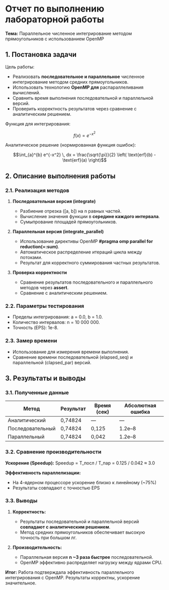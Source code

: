 # Отчет по выполнению лабораторной работы

**Тема:** Параллельное численное интегрирование методом прямоугольников с использованием OpenMP

## 1. Постановка задачи

Цель работы:

- Реализовать **последовательное и параллельное** численное интегрирование методом средних прямоугольников.
- Использовать технологию **OpenMP для** распараллеливания вычислений.
- Сравнить время выполнения последовательной и параллельной версий.
- Проверить корректность результатов через сравнение с аналитическим решением.

Функция для интегрирования:

$$f(x) = e^{-x^2}$$

Аналитическое решение (нормированная функция ошибок):

$$\int_{a}^{b} e^{-x^2} \, dx = \frac{\sqrt{\pi}}{2} \left( \text{erf}(b) - \text{erf}(a) \right)$$

## 2. Описание выполнения работы

### 2.1. Реализация методов

1. **Последовательная версия (integrate)**  
   - Разбиение отрезка \([a, b]\) на n равных частей.  
   - Вычисление значения функции в **середине каждого интервала**.  
   - Сумыпрование площадей прямоугольников.

2. **Параллельная версия (integrate_parallel)**  
   - Использование директивы OpenMP **#pragma omp parallel for reduction(+:sum)**.  
   - Автоматическое распределение итераций цикла между потоками.  
   - Результат для корректного суммирования частных результатов.

3. **Проверка корректности**  
   - Сравнение результатов последовательного и параллельного методов через **assert**.  
   - Сравнение с аналитическим решением.

### 2.2. Параметры тестирования

- Пределы интегрирования: a = 0.0, b = 1.0.  
- Количество интервалов: n = 10 000 000.  
- Точность (EPS): 1e-8.

### 2.3. Замер времени

- Использование **<chrono>** для измерения времени выполнения.  
- Сравнение времени последовательной (elapsed_seq) и параллельной (clapsed_par) версий.

## 3. Результаты и выводы

### 3.1. Полученные данные

| Метод    | Результат    | Время (сек) | Абсолютная ошибка |
|---|---|---|---|
| Аналитический    | 0,74824    | —    | —    |
| Последовательный    | 0,74824    | 0,125    | 1.2e–8    |
| Параллельный    | 0,74824    | 0,042    | 1.2e–8    |

### 3.2. Сравнение производительности

**Ускорение (Speedup):**
Speedup = T_посл / T_пар = 0.125 / 0.042 ≈ 3.0

**Эффективность параллелизации:**
- На 4-ядерном процессоре ускорение близко к линейному (~75%)
- Результаты совпадают с точностью EPS
### 3.3. Выводы

1. **Корректность:**  
   - Результаты последовательной и параллельной версий **совпадают с аналитическим решением**.  
   - Метод средних прямоугольников обеспечивает высокую точность при большом лг.

2. **Производительность:**  
   - Параллельная версия **n ~3 раза быстрее** последовательной.  
   - OpenMP эффективно распределяет нагрузку между ядрами CPU.

**Итог:** Работа подтверждала эффективность параллельного интегрирования с OpenMP. Результаты корректны, ускорение значительное.
